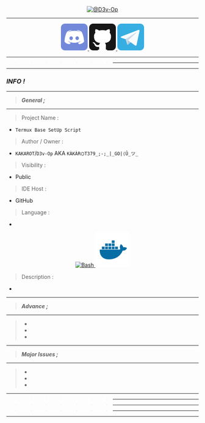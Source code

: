 <ORG-LOGO >
<P align='center' >
 <A
  href='https://github.com/organizations/Dev_Op/'
  target='blank'
 >
   <IMG
     alt='@D3v-Op'
     src='https://avatars.githubusercontent.com/u/77237764?s=200&v=4'
  />
 </A>
</P>
</ORG-LOGO>

___
<P align='center' >
<DISCORD>
<A href='https://discordapp.com/users/858650202219216926' >
<img
  src='https://raw.githubusercontent.com/edent/SuperTinyIcons/master/images/svg/discord.svg'
  alt='KAKAROT379#9223'
  height='70'
  width='70'
/>
</A>
</DISCORD>

<GITHUB>
<A href='https://github.com/KAKAROT-D3v-Op' >
<img
  src='https://raw.githubusercontent.com/edent/SuperTinyIcons/master/images/svg/github.svg'
  alt='/KAKAROT-D3v-Op'
  height='70'
  width='70'
/>
</A>
</GITHUB>

<TELEGRAM>
<A href='https://t.me/KAKAROT379' >
<img
  src='https://raw.githubusercontent.com/edent/SuperTinyIcons/master/images/svg/telegram.svg'
  alt='@KAKAROT379'
  height='70'
  width='70'
/>
</A>
</TELEGRAM>
</P>

___
>>>>>>> ___
___

### ***INFO !***
___

> ***General ;***
___

> Project Name :
 - ```Termux Base SetUp Script```
> Author / Owner :
 - ```KAKAROT```/```D3v-Op``` AKA ```KÀKÀR⌬T379_;-;_|_GO|⟨Û_ツ_```
> Visibility :
 - Public
> IDE Host :
 - GitHub
> Language :
   -

<p align='center'>

<a href='https://www.gnu.org/software/bash/' target='blank' >
  <img
    alt='Bash'
    src='https://www.vectorlogo.zone/logos/gnu_bash/gnu_bash-icon.svg'
    width='90' height='90' 
 />
</a>



<a href='https://www.docker.com/' target='blank' >
  <img
    alt='Bash'
    src='https://raw.githubusercontent.com/edent/SuperTinyIcons/master/images/svg/docker.svg'
    width='90' height='90'
 />
</a>

</p>

> Description :
 - 
___

>***Advance ;***
___

> -
> -
> -

___

>***Major Issues ;***
___

> -
> -
> -

___
>>>>>>> ___

>>>>>>> ___

>>>>>>> ___
___
